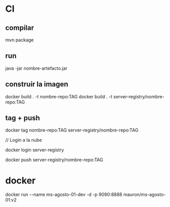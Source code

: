 # CI

## compilar

mvn package

## run

java -jar nombre-artefacto.jar

## construir la imagen

docker build . -t nombre-repo:TAG
docker build . -t server-registry/nombre-repo:TAG


## tag + push

docker tag nombre-repo:TAG server-registry/nombre-repo:TAG

// Login a la nube

docker login server-registry

docker push server-registry/nombre-repo:TAG

# docker

docker run --name ms-agosto-01-dev -d -p 9090:8888 mauron/ms-agosto-01:v2